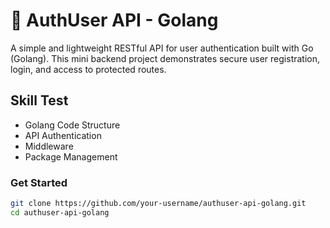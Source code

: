 # 🔐 AuthUser API - Golang

A simple and lightweight RESTful API for user authentication built with Go (Golang). This mini backend project demonstrates secure user registration, login, and access to protected routes.

## Skill Test
- Golang Code Structure
- API Authentication
- Middleware
- Package Management

### Get Started
```bash
git clone https://github.com/your-username/authuser-api-golang.git
cd authuser-api-golang
